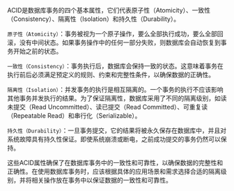 ACID是数据库事务的四个基本属性，它们代表原子性（Atomicity）、一致性（Consistency）、隔离性（Isolation）和持久性（Durability）。

`原子性（Atomicity）`：事务被视为一个原子操作，要么全部执行成功，要么全部回滚，没有中间状态。如果事务操作中的任何一部分失败，则数据库会自动恢复到事务开始之前的状态。

`一致性（Consistency）`：事务执行后，数据库会保持一致的状态。这意味着事务在执行前后必须满足预定义的规则、约束和完整性条件，以确保数据的正确性。

`隔离性（Isolation）`：并发事务的执行是相互隔离的。一个事务的执行不应该影响其他事务并发执行的结果。为了保证隔离性，数据库采用了不同的隔离级别，如读未提交（Read Uncommitted）、读已提交（Read Committed）、可重复读（Repeatable Read）和串行化（Serializable）。

`持久性（Durability）`：一旦事务提交，它的结果将被永久保存在数据库中，并且对系统故障具有持久性保证。即使系统崩溃或断电，之前成功提交的事务仍然可以保持。

这些ACID属性确保了在数据库事务中的一致性和可靠性，以确保数据的完整性和正确性。在使用数据库事务时，应该根据具体的应用场景和需求选择合适的隔离级别，并将相关操作放在事务中以保证数据的一致性和可靠性。